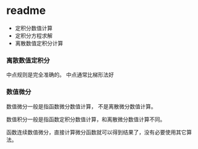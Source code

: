 # readme


- 定积分数值计算
- 定积分方程求解
- 离散数值定积分计算


### 离散数值定积分
中点规则是完全准确的。 中点通常比梯形法好

### 数值微分
数值微分一般是指函数微分数值计算， 不是离散微分数值计算。

数值积分一般是指函数定积分数值计算，和离散微分数值计算不同。

函数连续数值微分，直接计算微分函数就可以得到结果了，没有必要使用其它算法。

